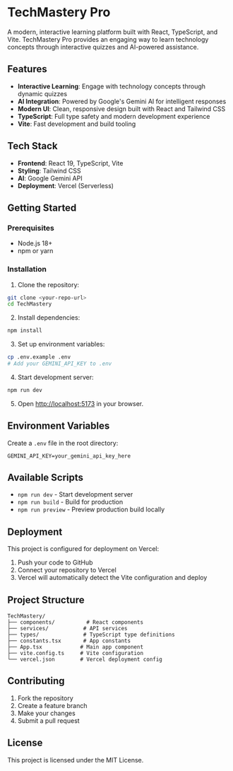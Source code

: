 # TechMastery Pro

A modern, interactive learning platform built with React, TypeScript, and Vite. TechMastery Pro provides an engaging way to learn technology concepts through interactive quizzes and AI-powered assistance.

## Features

- **Interactive Learning**: Engage with technology concepts through dynamic quizzes
- **AI Integration**: Powered by Google's Gemini AI for intelligent responses
- **Modern UI**: Clean, responsive design built with React and Tailwind CSS
- **TypeScript**: Full type safety and modern development experience
- **Vite**: Fast development and build tooling

## Tech Stack

- **Frontend**: React 19, TypeScript, Vite
- **Styling**: Tailwind CSS
- **AI**: Google Gemini API
- **Deployment**: Vercel (Serverless)

## Getting Started

### Prerequisites

- Node.js 18+ 
- npm or yarn

### Installation

1. Clone the repository:
```bash
git clone <your-repo-url>
cd TechMastery
```

2. Install dependencies:
```bash
npm install
```

3. Set up environment variables:
```bash
cp .env.example .env
# Add your GEMINI_API_KEY to .env
```

4. Start development server:
```bash
npm run dev
```

5. Open [http://localhost:5173](http://localhost:5173) in your browser.

## Environment Variables

Create a `.env` file in the root directory:

```env
GEMINI_API_KEY=your_gemini_api_key_here
```

## Available Scripts

- `npm run dev` - Start development server
- `npm run build` - Build for production
- `npm run preview` - Preview production build locally

## Deployment

This project is configured for deployment on Vercel:

1. Push your code to GitHub
2. Connect your repository to Vercel
3. Vercel will automatically detect the Vite configuration and deploy

## Project Structure

```
TechMastery/
├── components/          # React components
├── services/           # API services
├── types/              # TypeScript type definitions
├── constants.tsx       # App constants
├── App.tsx            # Main app component
├── vite.config.ts     # Vite configuration
└── vercel.json        # Vercel deployment config
```

## Contributing

1. Fork the repository
2. Create a feature branch
3. Make your changes
4. Submit a pull request

## License

This project is licensed under the MIT License.

